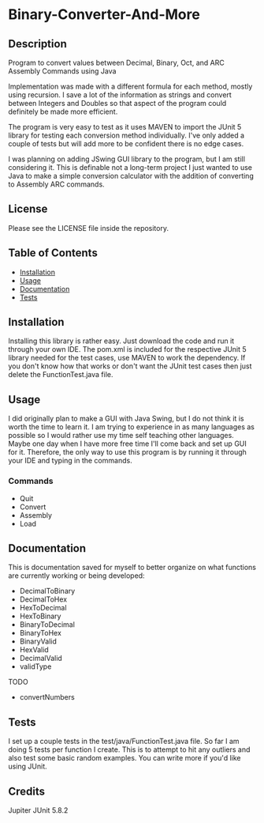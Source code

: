 # Binary-Converter-And-More
## Description

Program to convert values between Decimal, Binary, Oct, and ARC Assembly Commands using Java

Implementation was made with a different formula for each method, mostly using recursion.
I save a lot of the information as strings and convert between Integers and Doubles so that aspect 
of the program could definitely be made more efficient. 

The program is very easy to test as it uses MAVEN to import the JUnit 5 library for testing each
conversion method individually. I've only added a couple of tests but will add more to be confident
there is no edge cases.

I was planning on adding JSwing GUI library to the program, but I am still considering it. This is 
definable not a long-term project I just wanted to use Java to make a simple conversion calculator
with the addition of converting to Assembly ARC commands.

## License

Please see the LICENSE file inside the repository.

## Table of Contents
- [Installation](#installation)
- [Usage](#usage)
- [Documentation](#documentation)
- [Tests](#tests)

## Installation

Installing this library is rather easy. Just download the code and run it through your own IDE.
The pom.xml is included for the respective JUnit 5 library needed for the test cases, use MAVEN
to work the dependency. If you don't know how that works or don't want the JUnit test cases then
just delete the FunctionTest.java file.

## Usage

I did originally plan to make a GUI with Java Swing, but I do not think it is worth the time to 
learn it. I am trying to experience in as many languages as possible so I would rather use my 
time self teaching other languages. Maybe one day when I have more free time I'll come back and 
set up GUI for it. Therefore, the only way to use this program is by running it through your IDE
and typing in the commands.
### Commands
- Quit
- Convert
- Assembly
- Load

## Documentation

This is documentation saved for myself to better organize on what functions are currently working
or being developed:

- DecimalToBinary
- DecimalToHex
- HexToDecimal
- HexToBinary
- BinaryToDecimal
- BinaryToHex
- BinaryValid
- HexValid
- DecimalValid
- validType

TODO
- convertNumbers

## Tests

I set up a couple tests in the test/java/FunctionTest.java file. So far I am doing 5 tests per function
I create. This is to attempt to hit any outliers and also test some basic random examples. You can write 
more if you'd like using JUnit.

## Credits

Jupiter JUnit 5.8.2 